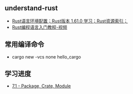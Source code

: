 ## understand-rust
- [Rust语言环境配置；Rust版本 1.61.0 学习；Rust资源索引；](https://www.cnblogs.com/xuyaowen/p/rust-lang.html)
- [Rust编程语言入门教程-视频](https://www.bilibili.com/video/BV1hp4y1k7SV)

## 常用编译命令
- cargo new -vcs none hello_cargo

## 学习进度
- [7.1 - Package, Crate, Module](https://www.bilibili.com/video/BV1hp4y1k7SV?p=27&spm_id_from=pageDriver)